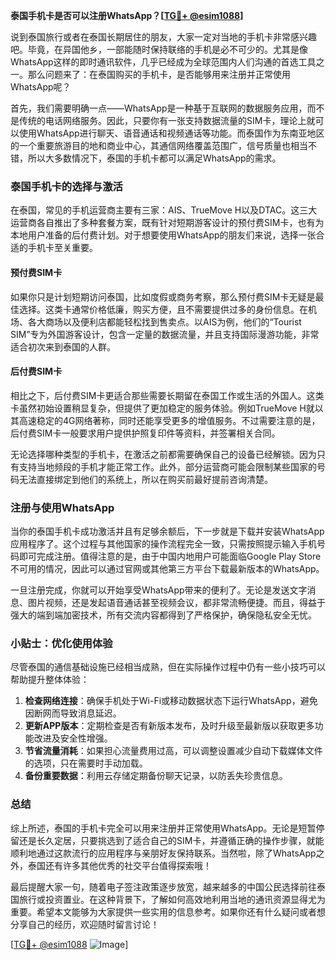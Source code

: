 **泰国手机卡是否可以注册WhatsApp？[[TG💪+ @esim1088](https://t.me/s/esim1088)]**

说到泰国旅行或者在泰国长期居住的朋友，大家一定对当地的手机卡非常感兴趣吧。毕竟，在异国他乡，一部能随时保持联络的手机是必不可少的。尤其是像WhatsApp这样的即时通讯软件，几乎已经成为全球范围内人们沟通的首选工具之一。那么问题来了：在泰国购买的手机卡，是否能够用来注册并正常使用WhatsApp呢？

首先，我们需要明确一点——WhatsApp是一种基于互联网的数据服务应用，而不是传统的电话网络服务。因此，只要你有一张支持数据流量的SIM卡，理论上就可以使用WhatsApp进行聊天、语音通话和视频通话等功能。而泰国作为东南亚地区的一个重要旅游目的地和商业中心，其通信网络覆盖范围广，信号质量也相当不错，所以大多数情况下，泰国的手机卡都可以满足WhatsApp的需求。

### 泰国手机卡的选择与激活

在泰国，常见的手机运营商主要有三家：AIS、TrueMove H以及DTAC。这三大运营商各自推出了多种套餐方案，既有针对短期游客设计的预付费SIM卡，也有为本地用户准备的后付费计划。对于想要使用WhatsApp的朋友们来说，选择一张合适的手机卡至关重要。

#### 预付费SIM卡
如果你只是计划短期访问泰国，比如度假或商务考察，那么预付费SIM卡无疑是最佳选择。这类卡通常价格低廉，购买方便，且不需要提供过多的身份信息。在机场、各大商场以及便利店都能轻松找到售卖点。以AIS为例，他们的“Tourist SIM”专为外国游客设计，包含一定量的数据流量，并且支持国际漫游功能，非常适合初次来到泰国的人群。

#### 后付费SIM卡
相比之下，后付费SIM卡更适合那些需要长期留在泰国工作或生活的外国人。这类卡虽然初始设置稍显复杂，但提供了更加稳定的服务体验。例如TrueMove H就以其高速稳定的4G网络著称，同时还能享受更多的增值服务。不过需要注意的是，后付费SIM卡一般要求用户提供护照复印件等资料，并签署相关合同。

无论选择哪种类型的手机卡，在激活之前都需要确保自己的设备已经解锁。因为只有支持当地频段的手机才能正常工作。此外，部分运营商可能会限制某些国家的号码无法直接绑定到他们的系统上，所以在购买前最好提前咨询清楚。

### 注册与使用WhatsApp

当你的泰国手机卡成功激活并且有足够余额后，下一步就是下载并安装WhatsApp应用程序了。这个过程与其他国家的操作流程完全一致，只需按照提示输入手机号码即可完成注册。值得注意的是，由于中国内地用户可能面临Google Play Store不可用的情况，因此可以通过官网或其他第三方平台下载最新版本的WhatsApp。

一旦注册完成，你就可以开始享受WhatsApp带来的便利了。无论是发送文字消息、图片视频，还是发起语音通话甚至视频会议，都非常流畅便捷。而且，得益于强大的端到端加密技术，所有交流内容都得到了严格保护，确保隐私安全无忧。

### 小贴士：优化使用体验

尽管泰国的通信基础设施已经相当成熟，但在实际操作过程中仍有一些小技巧可以帮助提升整体体验：

1. **检查网络连接**：确保手机处于Wi-Fi或移动数据状态下运行WhatsApp，避免因断网而导致消息延迟。
2. **更新APP版本**：定期检查是否有新版本发布，及时升级至最新版以获取更多功能改进及安全性增强。
3. **节省流量消耗**：如果担心流量费用过高，可以调整设置减少自动下载媒体文件的选项，只在需要时手动加载。
4. **备份重要数据**：利用云存储定期备份聊天记录，以防丢失珍贵信息。

### 总结

综上所述，泰国的手机卡完全可以用来注册并正常使用WhatsApp。无论是短暂停留还是长久定居，只要挑选到了适合自己的SIM卡，并遵循正确的操作步骤，就能顺利地通过这款流行的应用程序与亲朋好友保持联系。当然啦，除了WhatsApp之外，泰国还有许多其他优秀的社交平台值得探索哦！

最后提醒大家一句，随着电子签注政策逐步放宽，越来越多的中国公民选择前往泰国旅行或投资置业。在这种背景下，了解如何高效地利用当地的通讯资源显得尤为重要。希望本文能够为大家提供一些实用的信息参考。如果你还有什么疑问或者想分享自己的经历，欢迎随时留言讨论！

[[TG💪+ @esim1088](https://t.me/s/esim1088) ![Image](https://i.postimg.cc/4NQfJmqS/Snipaste-2025-05-13-00-14-12.png)]